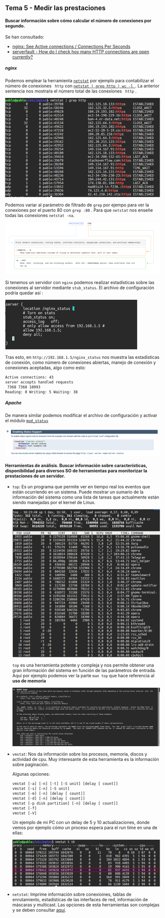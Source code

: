 ## Tema 5 - Medir las prestaciones 

#### Buscar información sobre cómo calcular el número de conexiones por segundo.

Se han consultado: 

- [nginx: See Active connections / Connections Per Seconds](https://www.cyberciti.biz/faq/nginx-see-active-connections-connections-per-seconds/)
- [serverfault - How do I check hoy many HTTP connections are open currently?](https://serverfault.com/questions/269289/how-do-i-check-how-many-http-connections-are-open-currently)

##### nginx 

Podemos emplear la herramienta [`netstat`](http://www.faqs.org/docs/linux_network/x-087-2-iface.netstat.html) por ejemplo para contabilizar el número de conexiones ` http` con [`netstat | grep http | wc -l `](https://explainshell.com/explain?cmd=netstat+%7C+grep+http+%7C+wc+-l).  La anterior sentencia nos mostraŕa el número total de las conexiones ` http` .

![](img/netstat.png)

 Podemos variar al parámetro de filtrado de `grep` por ejempo para ver la conexiones por el puerto 80 con `grep :80` . Para que `netstat` nos enseñe todas las conexiones `netstat -na`.

![](img/na.png)



Si tenemos un servidor con `nginx` podemos realizar estadísticas sobre las conexiones al servidor  mediante `stub_status`. El archivo de configuración podría quedar así : 

![](img/server_nginx.png)

Tras esto, en `http://192.168.1.5/nginx_status` nos muestra las estadísticas de conexión, como número de conexiones abiertas, manejo de conexión y conexiones aceptadas, algo como esto: 

```
Active connections: 43 
server accepts handled requests
 7368 7368 10993 
Reading: 0 Writing: 5 Waiting: 38
```



##### Apache 

De manera similar podemos modificar el archivo de configuración y activar el módulo [`mod_status`](https://httpd.apache.org/docs/2.4/mod/mod_status.html)

![](img/mod_status.png)

#### Herramientas de análisis. Buscar información sobre características, disponibilidad para diversos SO de herramientas para monitorizar la prestaciones de un servidor. 

- `top`: Es un programa que permite ver en tiempo real los eventos que están ocurriendo en un sistema. Puede mostrar un sumario de la información del sistema como una lista de tareas que actualmente están siendo manejadas por el kernel de Linux.

  ![](img/top.png)

  ` top ` es una herramienta potente y compleja y nos permite obtener una gran información del sistema en función de las parámetros de entrada. Aquí por ejemplo podemos ver la parte `man top` que hace referencia al **uso de memoria**

  ![](img/top_memory.png)

- `vmstat`: Nos da información sobre los procesos, memoria, discos y actividad de cpu. Muy interesante de esta herramienta es la información sobre paginación.

  Algunas opciones:

  ```
  vmstat [-a] [-n] [-t] [-S unit] [delay [ count]]
  vmstat [-s] [-n] [-S unit]
  vmstat [-m] [-n] [delay [ count]]
  vmstat [-d] [-n] [delay [ count]]
  vmstat [-p disk partition] [-n] [delay [ count]]
  vmstat [-f]
  vmstat [-V]
  ```

  Un ejemplo de mi PC con un delay de 5 y 10 actualizaciones, donde vemos por ejemplo cómo un proceso espera para el run time en una de ellas:

  ![](img/vmstat.png)

- `netstat`: Imprime información sobre conexioines, tablas de enrutamiento, estadísticas de las interfaces de red, información de máscaras y multicast. Las opciones de esta herramientas son complejas y se deben consultar [aquí](https://linux.die.net/man/8/netstat).

  ​

  ​